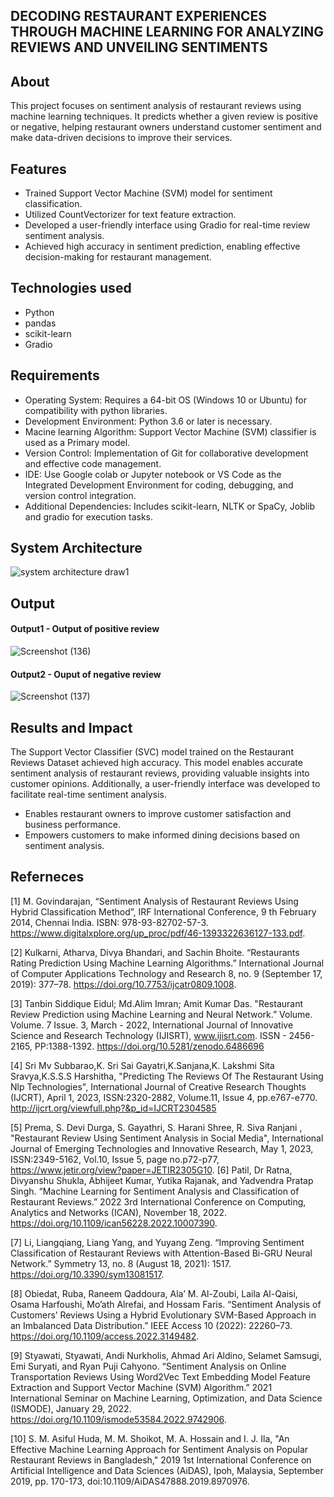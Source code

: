 ## DECODING RESTAURANT EXPERIENCES THROUGH MACHINE LEARNING FOR ANALYZING REVIEWS AND UNVEILING SENTIMENTS


## About
<!--Detailed Description about the project-->
This project focuses on sentiment analysis of restaurant reviews using machine learning techniques. It predicts whether a given review is positive or negative, helping restaurant owners understand customer sentiment and make data-driven decisions to improve their services.

## Features
<!--List the features of the project as shown below-->
- Trained Support Vector Machine (SVM) model for sentiment classification.
- Utilized CountVectorizer for text feature extraction.
- Developed a user-friendly interface using Gradio for real-time review sentiment analysis.
- Achieved high accuracy in sentiment prediction, enabling effective decision-making for restaurant management.

## Technologies used
<!--List of technologies used for the project is shown below-->
- Python
- pandas
- scikit-learn
- Gradio

## Requirements
<!--List the requirements of the project as shown below-->
* Operating System: Requires a 64-bit OS (Windows 10 or Ubuntu) for compatibility with python libraries.
* Development Environment: Python 3.6 or later is necessary.
* Macine learning Algorithm: Support Vector Machine (SVM) classifier is used as a Primary model.
* Version Control: Implementation of Git for collaborative development and effective code management.
* IDE: Use Google colab or Jupyter notebook or VS Code as the Integrated Development Environment for coding, debugging, and version control integration.
* Additional Dependencies: Includes scikit-learn, NLTK or SpaCy, Joblib and gradio for execution tasks.

## System Architecture
<!--Embed the system architecture diagram as shown below-->

![system architecture draw1](https://github.com/ChandhuruS/SEC_IT_PROJECT_PHASE_2/assets/123381860/f7dc6bf0-0303-419b-ab62-f99b0aa9f94f)

## Output

<!--Embed the Output picture at respective places as shown below as shown below-->
#### Output1 - Output of positive review
![Screenshot (136)](https://github.com/ChandhuruS/SEC_IT_PROJECT_PHASE_2/assets/123381860/78198179-abb4-442e-beb3-a2dbebc0812e)

#### Output2 - Ouput of negative review
![Screenshot (137)](https://github.com/ChandhuruS/SEC_IT_PROJECT_PHASE_2/assets/123381860/2e1290bb-858b-4e90-907e-44f088a8e795)




## Results and Impact
<!--Give the results and impact as shown below-->
The Support Vector Classifier (SVC) model trained on the Restaurant Reviews Dataset achieved high accuracy. This model enables accurate sentiment analysis of restaurant reviews, providing valuable insights into customer opinions. Additionally, a user-friendly interface was developed to facilitate real-time sentiment analysis.

- Enables restaurant owners to improve customer satisfaction and business performance.
- Empowers customers to make informed dining decisions based on sentiment analysis.


## Referneces
[1]	M. Govindarajan, “Sentiment Analysis of Restaurant Reviews Using Hybrid Classification Method”, IRF International Conference, 9 th February 2014, Chennai India. ISBN: 978-93-82702-57-3. https://www.digitalxplore.org/up_proc/pdf/46-1393322636127-133.pdf.

[2]	Kulkarni, Atharva, Divya Bhandari, and Sachin Bhoite. “Restaurants Rating Prediction Using Machine Learning Algorithms.” International Journal of Computer Applications Technology and Research 8, no. 9 (September 17, 2019): 377–78. https://doi.org/10.7753/ijcatr0809.1008.

[3]	Tanbin Siddique Eidul; Md.Alim Imran; Amit Kumar Das. "Restaurant Review Prediction using Machine Learning and Neural Network.” Volume. Volume. 7 Issue. 3, March - 2022, International Journal of Innovative Science and Research Technology (IJISRT), www.ijisrt.com. ISSN - 2456-2165, PP:1388-1392. https://doi.org/10.5281/zenodo.6486696

[4]	Sri Mv Subbarao,K. Sri Sai Gayatri,K.Sanjana,K. Lakshmi Sita Sravya,K.S.S.S Harshitha,   "Predicting The Reviews Of The Restaurant Using Nlp Technologies", International Journal of Creative Research Thoughts (IJCRT), April 1, 2023, ISSN:2320-2882, Volume.11, Issue 4, pp.e767-e770. http://ijcrt.org/viewfull.php?&p_id=IJCRT2304585

[5]	Prema, S. Devi Durga, S. Gayathri, S. Harani Shree, R. Siva Ranjani , "Restaurant Review Using Sentiment Analysis in Social Media", International Journal of Emerging Technologies and Innovative Research, May 1, 2023,  ISSN:2349-5162, Vol.10, Issue 5, page no.p72-p77, https://www.jetir.org/view?paper=JETIR2305G10.
[6]	Patil, Dr Ratna, Divyanshu Shukla, Abhijeet Kumar, Yutika Rajanak, and Yadvendra Pratap Singh. “Machine Learning for Sentiment Analysis and Classification of Restaurant Reviews.” 2022 3rd International Conference on Computing, Analytics and Networks (ICAN), November 18, 2022. https://doi.org/10.1109/ican56228.2022.10007390.

[7]	Li, Liangqiang, Liang Yang, and Yuyang Zeng. “Improving Sentiment Classification of Restaurant Reviews with Attention-Based Bi-GRU Neural Network.” Symmetry 13, no. 8 (August 18, 2021): 1517. https://doi.org/10.3390/sym13081517.

[8]	Obiedat, Ruba, Raneem Qaddoura, Ala’ M. Al-Zoubi, Laila Al-Qaisi, Osama Harfoushi, Mo’ath Alrefai, and Hossam Faris. “Sentiment Analysis of Customers’ Reviews Using a Hybrid Evolutionary SVM-Based Approach in an Imbalanced Data Distribution.” IEEE Access 10 (2022): 22260–73. https://doi.org/10.1109/access.2022.3149482.

[9]	Styawati, Styawati, Andi Nurkholis, Ahmad Ari Aldino, Selamet Samsugi, Emi Suryati, and Ryan Puji Cahyono. “Sentiment Analysis on Online Transportation Reviews Using Word2Vec Text Embedding Model Feature Extraction and Support Vector Machine (SVM) Algorithm.” 2021 International Seminar on Machine Learning, Optimization, and Data Science (ISMODE), January 29, 2022. https://doi.org/10.1109/ismode53584.2022.9742906.

[10]	S. M. Asiful Huda, M. M. Shoikot, M. A. Hossain and I. J. Ila, "An Effective Machine Learning Approach for Sentiment Analysis on Popular Restaurant Reviews in Bangladesh," 2019 1st International Conference on Artificial Intelligence and Data Sciences (AiDAS), Ipoh, Malaysia, September 2019, pp. 170-173, doi:10.1109/AiDAS47888.2019.8970976. 



